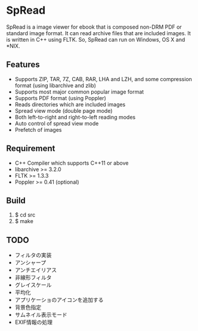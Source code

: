 SpRead
==========

SpRead is a image viewer for ebook that is composed non-DRM PDF or standard image format.
It can read archive files that are included images.
It is written in C++ using FLTK. So, SpRead can run on Windows, OS X and *NIX.

## Features
* Supports ZIP, TAR, 7Z, CAB, RAR, LHA and LZH, and some compression format (using libarchive and zlib)
* Supports most major common popular image format
* Supports PDF format (using Poppler)
* Reads directories which are included images
* Spread view mode (double page mode)
 * Both left-to-right and right-to-left reading modes
 * Auto control of spread view mode
* Prefetch of images

## Requirement
* C++ Compiler which supports C++11 or above
* libarchive >= 3.2.0
* FLTK >= 1.3.3
* Poppler >= 0.41 (optional)

## Build
  1. $ cd src
  1. $ make

## TODO
* フィルタの実装
 * アンシャープ
 * アンチエイリアス
 * 非線形フィルタ
 * グレイスケール
 * 平均化
* アプリケーショのアイコンを追加する
* 背景色指定
* サムネイル表示モード
* EXIF情報の処理
